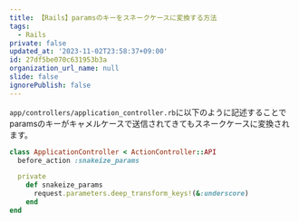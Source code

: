 ```yaml
---
title: 【Rails】paramsのキーをスネークケースに変換する方法
tags:
  - Rails
private: false
updated_at: '2023-11-02T23:58:37+09:00'
id: 27df5be070c631953b3a
organization_url_name: null
slide: false
ignorePublish: false
---
```


`app/controllers/application_controller.rb`に以下のように記述することでparamsのキーがキャメルケースで送信されてきてもスネークケースに変換されます。

```app/controllers/application_controller.rb
class ApplicationController < ActionController::API
  before_action :snakeize_params

  private
    def snakeize_params
      request.parameters.deep_transform_keys!(&:underscore)
    end
end
```
